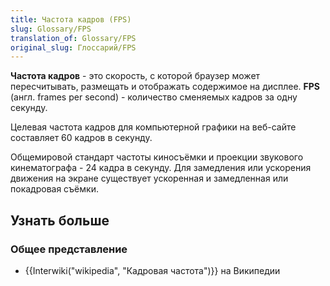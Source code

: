 ```yaml
---
title: Частота кадров (FPS)
slug: Glossary/FPS
translation_of: Glossary/FPS
original_slug: Глоссарий/FPS
---
```

**Частота кадров** - это скорость, с которой браузер может пересчитывать, размещать и отображать содержимое на дисплее. **FPS** (англ. frames per second) - количество сменяемых кадров за одну секунду.

Целевая частота кадров для компьютерной графики на веб-сайте составляет 60 кадров в секунду.

Общемировой стандарт частоты киносъёмки и проекции звукового кинематографа - 24 кадра в секунду. Для замедления или ускорения движения на экране существует ускоренная и замедленная или покадровая съёмки.

## Узнать больше

### Общее представление

- {{Interwiki("wikipedia", "Кадровая частота")}} на Википедии
